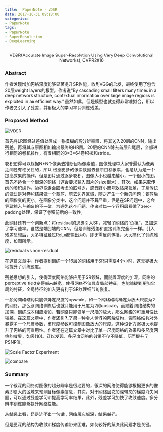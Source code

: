 ```yaml
---
title:  PaperNote - VDSR
date: 2017-10-31 09:18:00
categories:
- PaperNote
tags:
- PaperNote
- SuperResolution
- DeepLearning
---
```


<center>VDSR(Accurate Image Super-Resolution Using Very Deep Convolutional Networks), CVPR2016</center>

<!-- more --> 

### Abstract

作者发现增加网络深度能够显著提升SR性能，收到VGG的启发，最终使用了包含20层weight layers的模型。作者说“By cascading small ﬁlters many times in a deep network structure, contextual information over large image regions is exploited in an efﬁcient way.” 虽然如此，但是模型也就变得非常难拟合，所以作者又引入了残差，并用极大的学习率只训练残差。

### Proposed Method

![VDSR](https://github.com/mengyangniu/images/blob/master/VDSR-Figure2.PNG?raw=true)

首先将LR图经过差值处理成一张模糊的高分辨率图，将其送入20层的CNN，输出残差，再将其与原图相加输出最终的HR图。20层的CNN除去首层和尾层，全部进行相同的卷机操作，有着相同的3\*3\*64卷积核和stride。

卷积使得可以根据N\*N个像素去推断目标像素值，图像处理中大家普遍认为像素之间是有相关性的，所以 根据更多的像素数据去推断目标像素，也是认为是一个提高效果的操作。但是图片通过逐步卷积，图像大小也越来越小，一个很小的图，首先不适合一个很深的网络（这会要求输入图片的size很大），其次，如果采取传统的卷积操作，边界像素会因考虑的区域少，感受野小而导致结果较差，于是传统的做法是对卷积结果做一个裁剪，剪去边界区域，随之产生一个新的问题：裁剪后的图像变的更小。在图像分类中，这个问题并不算严重，但是在SR问题中，这会导致输入与输出的不一致。为避免这个问题，作者对每一个卷积层都做了zero-padding处理，保证了卷积前后的一致性。

此网络还有一个创新点：将residual的思想引入SR，减轻了网络的“负担”，又加速了学习速率。虽然是端到端的CNN，但是训练残差和直接训练完全不一样。引入残差思想后，大多特征经过ReLu都输出为0，即无需反向传播，大大简化了训练难度，如图所示。

![residual vs non-residual](https://github.com/mengyangniu/images/blob/master/VDSR-Figure4.PNG?raw=true)

在这篇文章中，作者提到训练一个16层的网络用于SR只需要4个小时，这无疑极大地提升了训练速度。

残差思想的引入，使得深度网络能够应用于SR领域，而随着深度的加深，网络的perceptive field变得越来越宽，使得网络不仅具备局部特征，也能捕捉到更加全局的特征，全局特征的加入更有利于SR纹理细节的恢复。

一般的网络结构只能做特定尺度的upscale，如一个网络结构确定为放大尺度为2的网络，那么该网络训练后也就只能用于尺度为2的upscale，而随着网络结构的加深，训练成本相应增加，若网络只能做单一尺度的放大，那么网络的可重用性比较差。在这篇文章中，作者还引入了另一种令人惊讶的网络结构，该网络结构对外暴露多一个尺度参数，该尺度参数可控制图像放大的尺度。这种设计方案极大地提升了网络的可重用性。作者还在这篇文章中对比了单一尺度网络的效果和多尺度网络的效果，如表(10)。可以发现，多尺度网络的效果不仅不降低，反而提升了PSNR值。

![Scale Factor Experiment](https://github.com/mengyangniu/images/blob/master/VDSR-Table2.PNG?raw=true)

![compare](https://github.com/mengyangniu/images/blob/master/VDSR-Figure5.PNG?raw=true)

### Summary

一个很深的网络对图像的超分辨率是很必要的，很深的网络使得能够根据更多的像素即更大的区域来预测目标像素信息，其次，对于网络层次加深带来的梯度消失问题，可以通过残差学习和提高学习率结果，此外，残差学习加快了收敛速度。多分辨率训练能够提升网络性能。

从结果上看，还是逃不出一句话：网络层次越深，结果越好。

但是更深的结构为收敛和梯度传输带来困难，如何较好的解决此问题才是关键。
